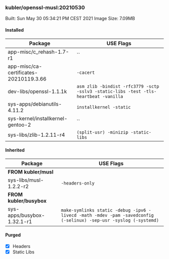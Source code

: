 ### kubler/openssl-musl:20210530

Built: Sun May 30 05:34:21 PM CEST 2021
Image Size: 7.09MB

#### Installed
Package | USE Flags
--------|----------
app-misc/c_rehash-1.7-r1 | ``
app-misc/ca-certificates-20210119.3.66 | `-cacert`
dev-libs/openssl-1.1.1k | `asm zlib -bindist -rfc3779 -sctp -sslv3 -static-libs -test -tls-heartbeat -vanilla`
sys-apps/debianutils-4.11.2 | `installkernel -static`
sys-kernel/installkernel-gentoo-2 | ``
sys-libs/zlib-1.2.11-r4 | `(split-usr) -minizip -static-libs`
#### Inherited
Package | USE Flags
--------|----------
**FROM kubler/musl** |
sys-libs/musl-1.2.2-r2 | `-headers-only`
**FROM kubler/busybox** |
sys-apps/busybox-1.32.1-r1 | `make-symlinks static -debug -ipv6 -livecd -math -mdev -pam -savedconfig (-selinux) -sep-usr -syslog (-systemd)`
#### Purged
- [x] Headers
- [x] Static Libs
